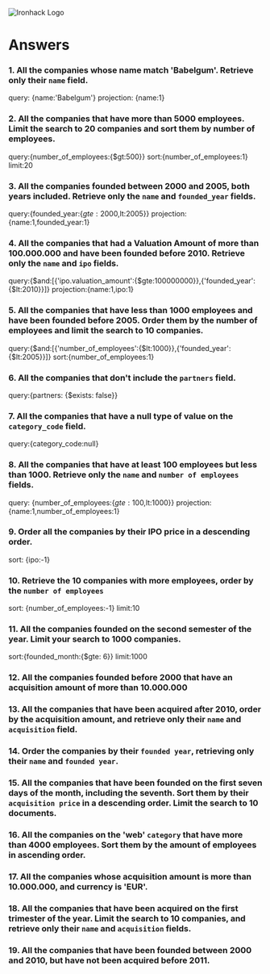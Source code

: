 ![Ironhack Logo](https://i.imgur.com/1QgrNNw.png)

# Answers

### 1. All the companies whose name match 'Babelgum'. Retrieve only their `name` field.

query: {name:'Babelgum'}
projection: {name:1}

### 2. All the companies that have more than 5000 employees. Limit the search to 20 companies and sort them by **number of employees**.
query:{number_of_employees:{$gt:500}}
sort:{number_of_employees:1}
limit:20

### 3. All the companies founded between 2000 and 2005, both years included. Retrieve only the `name` and `founded_year` fields.

query:{founded_year:{$gte:2000,$lt:2005}}
projection:{name:1,founded_year:1}

### 4. All the companies that had a Valuation Amount of more than 100.000.000 and have been founded before 2010. Retrieve only the `name` and `ipo` fields.

query:{$and:[{'ipo.valuation_amount':{$gte:100000000}},{'founded_year':{$lt:2010}}]}
projection:{name:1,ipo:1}

### 5. All the companies that have less than 1000 employees and have been founded before 2005. Order them by the number of employees and limit the search to 10 companies.

query:{$and:[{'number_of_employees':{$lt:1000}},{'founded_year':{$lt:2005}}]}
sort:{number_of_employees:1}

### 6. All the companies that don't include the `partners` field.

query:{partners: {$exists: false}}

### 7. All the companies that have a null type of value on the `category_code` field.

query:{category_code:null}

### 8. All the companies that have at least 100 employees but less than 1000. Retrieve only the `name` and `number of employees` fields.

query: {number_of_employees:{$gte:100,$lt:1000}}
projection: {name:1,number_of_employees:1}

### 9. Order all the companies by their IPO price in a descending order.

sort: {ipo:-1}

### 10. Retrieve the 10 companies with more employees, order by the `number of employees`

sort: {number_of_employees:-1}
limit:10

### 11. All the companies founded on the second semester of the year. Limit your search to 1000 companies.

sort:{founded_month:{$gte: 6}}
limit:1000

<!-- ### 12. All the companies that have been 'deadpooled' after the third year. -->

<!-- Your Code Goes Here -->

### 12. All the companies founded before 2000 that have an acquisition amount of more than 10.000.000

<!-- Your Code Goes Here -->

### 13. All the companies that have been acquired after 2010, order by the acquisition amount, and retrieve only their `name` and `acquisition` field.

<!-- Your Code Goes Here -->

### 14. Order the companies by their `founded year`, retrieving only their `name` and `founded year`.

<!-- Your Code Goes Here -->

### 15. All the companies that have been founded on the first seven days of the month, including the seventh. Sort them by their `acquisition price` in a descending order. Limit the search to 10 documents.

<!-- Your Code Goes Here -->

### 16. All the companies on the 'web' `category` that have more than 4000 employees. Sort them by the amount of employees in ascending order.

<!-- Your Code Goes Here -->

### 17. All the companies whose acquisition amount is more than 10.000.000, and currency is 'EUR'.

<!-- Your Code Goes Here -->

### 18. All the companies that have been acquired on the first trimester of the year. Limit the search to 10 companies, and retrieve only their `name` and `acquisition` fields.

<!-- Your Code Goes Here -->

### 19. All the companies that have been founded between 2000 and 2010, but have not been acquired before 2011.

<!-- Your Code Goes Here -->
